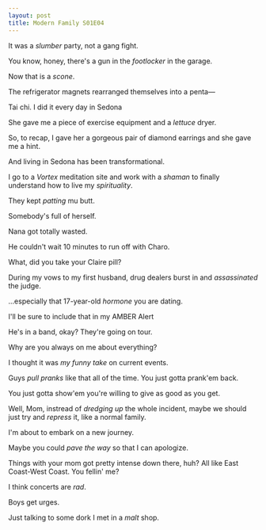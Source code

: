 ```yaml
---
layout: post
title: Modern Family S01E04
---
```

It was a _slumber_ party, not a gang fight.

You know, honey, there's a gun in the _footlocker_ in the garage.

Now that is a _scone_.

The refrigerator magnets rearranged themselves into a penta—

Tai chi. I did it every day in Sedona

She gave me a piece of exercise equipment and a _lettuce_ dryer.

So, to recap, I gave her a gorgeous pair of diamond earrings and she gave me a hint.

And living in Sedona has been transformational.

I go to a _Vortex_ meditation site and work with a _shaman_ to finally understand how to live my _spirituality_.

They kept _patting_ mu butt.

Somebody's full of herself.

Nana got totally wasted.

He couldn't wait 10 minutes to run off with Charo.

What, did you take your Claire pill?

During my vows to my first husband, drug dealers burst in and _assassinated_ the judge.

...especially that 17-year-old _hormone_ you are dating.

I'll be sure to include that in my AMBER Alert

He's in a band, okay? They're going on tour.

Why are you always on me about everything?

I thought it was _my funny take_ on current events.

Guys _pull pranks_ like that all of the time. You just gotta prank'em back.

You just gotta show'em you're willing to give as good as you get.

Well, Mom, instread of _dredging up_ the whole incident, maybe we should just try and _repress_ it, like a normal family.

I'm about to embark on a new journey.

Maybe you could _pave the way_ so that I can apologize.

Things with your mom got pretty intense down there, huh? All like East Coast-West Coast. You fellin' me?

I think concerts are _rad_.

Boys get urges.

Just talking to some dork I met in a _malt_ shop.

